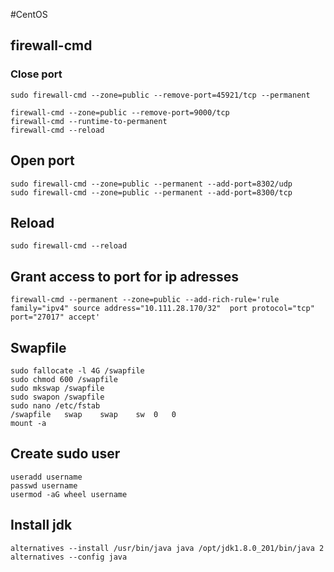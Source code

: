 #CentOS

## firewall-cmd

### Close port
```
sudo firewall-cmd --zone=public --remove-port=45921/tcp --permanent
```
```
firewall-cmd --zone=public --remove-port=9000/tcp
firewall-cmd --runtime-to-permanent
firewall-cmd --reload 
```

## Open port
```
sudo firewall-cmd --zone=public --permanent --add-port=8302/udp
sudo firewall-cmd --zone=public --permanent --add-port=8300/tcp
```

##  Reload
```
sudo firewall-cmd --reload
```

## Grant access to port for ip adresses
```
firewall-cmd --permanent --zone=public --add-rich-rule='rule family="ipv4" source address="10.111.28.170/32"  port protocol="tcp" port="27017" accept'
```


## Swapfile
```
sudo fallocate -l 4G /swapfile
sudo chmod 600 /swapfile
sudo mkswap /swapfile
sudo swapon /swapfile
sudo nano /etc/fstab
/swapfile   swap    swap    sw  0   0
mount -a
```

## Create sudo user
```
useradd username
passwd username
usermod -aG wheel username
```

## Install jdk
```
alternatives --install /usr/bin/java java /opt/jdk1.8.0_201/bin/java 2
alternatives --config java
```
